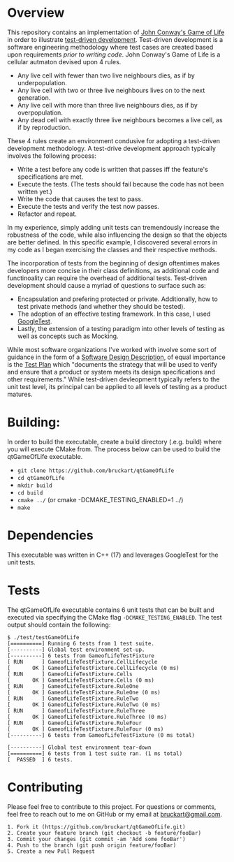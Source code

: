 # Overview

This repository contains an implementation of [John Conway's Game of Life](https://en.wikipedia.org/wiki/Conway%27s_Game_of_Life) in order to illustrate [test-driven development](https://en.wikipedia.org/wiki/Test-driven_development). Test-driven development is a software engineering methodology where test cases are created based upon requirements *prior to writing code*. John Conway's Game of Life is a cellular autmaton devised upon 4 rules.
* Any live cell with fewer than two live neighbours dies, as if by underpopulation.
* Any live cell with two or three live neighbours lives on to the next generation.
* Any live cell with more than three live neighbours dies, as if by overpopulation.
* Any dead cell with exactly three live neighbours becomes a live cell, as if by reproduction.

These 4 rules create an environment condusive for adopting a test-driven development methodology. A test-drive development approach typically involves the following process:
* Write a test before any code is written that passes iff the feature's specifications are met.
* Execute the tests. (The tests should fail because the code has not been written yet.)
* Write the code that causes the test  to pass.
* Execute the tests and verify the test now passes.
* Refactor and repeat.

In my experience, simply adding unit tests can tremendously increase the robustness of the code, while also influencing the design so that the objects are better defined. In this specific example, I discovered several errors in my code  as I began exercising the classes and their respective methods. 

The incorporation of tests from the beginning of design oftentimes makes developers more concise in their class definitions, as additional code and functinoality can require the overhead of additional tests. Test-driven development should cause a myriad of questions to surface such as:
* Encapsulation and prefering protected or private. Additionally, how to test private methods (and whether they should be tested).
* The adoption of an effective testing framework. In this case, I used [GoogleTest](https://github.com/google/googletest). 
* Lastly, the extension of a testing paradigm into other levels of testing as well as concepts such as Mocking.

While most software organizations I've worked with involve some sort of guidance in the form of a [Software Design Description](https://en.wikipedia.org/wiki/Software_design_description), of equal importance is the [Test Plan](https://en.wikipedia.org/wiki/Test_plan) which "documents the strategy that will be used to verify and ensure that a product or system meets its design specifications and other requirements." While test-driven devleopment typically refers to the unit test level, its principal can be applied to all levels of testing as a product matures.


# Building:
In order to build the executable, create a build directory (.e.g. build) where you will execute CMake from. The process below can be used to build the
qtGameOfLife executable.
* `git clone https://github.com/bruckart/qtGameOfLife`
* `cd qtGameOfLife`
* `mkdir build`
* `cd build`
* `cmake ../` (or cmake -DCMAKE_TESTING_ENABLED=1 ../)
* `make`


# Dependencies
This executable was written in C++ (17) and leverages GoogleTest for the 
unit tests. 


# Tests
The qtGameOfLife executable contains 6 unit tests that can
be built and executed via specifying the CMake flag `-DCMAKE_TESTING_ENABLED`. The test output should contain the following:

```
$ ./test/testGameOfLife
[==========] Running 6 tests from 1 test suite.
[----------] Global test environment set-up.
[----------] 6 tests from GameofLifeTestFixture
[ RUN      ] GameofLifeTestFixture.CellLifecycle
[       OK ] GameofLifeTestFixture.CellLifecycle (0 ms)
[ RUN      ] GameofLifeTestFixture.Cells
[       OK ] GameofLifeTestFixture.Cells (0 ms)
[ RUN      ] GameofLifeTestFixture.RuleOne
[       OK ] GameofLifeTestFixture.RuleOne (0 ms)
[ RUN      ] GameofLifeTestFixture.RuleTwo
[       OK ] GameofLifeTestFixture.RuleTwo (0 ms)
[ RUN      ] GameofLifeTestFixture.RuleThree
[       OK ] GameofLifeTestFixture.RuleThree (0 ms)
[ RUN      ] GameofLifeTestFixture.RuleFour
[       OK ] GameofLifeTestFixture.RuleFour (0 ms)
[----------] 6 tests from GameofLifeTestFixture (0 ms total)

[----------] Global test environment tear-down
[==========] 6 tests from 1 test suite ran. (1 ms total)
[  PASSED  ] 6 tests.
```

# Contributing
Please feel free to contribute to this project. 
For questions or comments, feel free to reach out to me on GitHub or my email at bruckart@gmail.com.

    1. Fork it (https://github.com/bruckart/qtGameOfLife.git)
    2. Create your feature branch (git checkout -b feature/fooBar)
    3. Commit your changes (git commit -am 'Add some fooBar')
    4. Push to the branch (git push origin feature/fooBar)
    5. Create a new Pull Request

